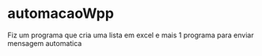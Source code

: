 # automacaoWpp
 Fiz um programa que cria uma lista em excel e mais 1 programa para enviar mensagem automatica
